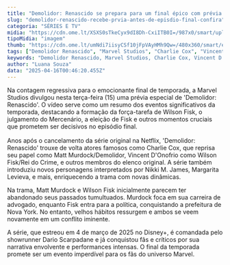 ```yaml
---
title: "Demolidor: Renascido se prepara para um final épico com prévia emocionante"
slug: "demolidor-renascido-recebe-prvia-antes-de-episdio-final-confira"
categoria: "SÉRIES E TV"
midia: "https://cdn.ome.lt/XSXS0sTkeCyx9dI8Dh-CxiITB0I=/987x0/smart/uploads/conteudo/fotos/Design_sem_nome_-_2025-04-15T201014.767.png"
tipoMidia: "imagem"
thumb: "https://cdn.ome.lt/umNdi7iisyCSf10jFpVAyHMh9Qw=/480x360/smart/extras/conteudos/Design_sem_nome_-_2025-04-15T201014.767.png"
tags: ["Demolidor Renascido", "Marvel Studios", "Charlie Cox", "Vincent D'Onofrio", "Disney+", "série", "final de temporada", "prévia"]
keywords: "Demolidor Renascido, Marvel Studios, Charlie Cox, Vincent D'Onofrio, Disney+, série, final de temporada, prévia"
author: "Luana Souza"
data: "2025-04-16T00:46:20.455Z"
---
```


Na contagem regressiva para o emocionante final de temporada, a Marvel Studios divulgou nesta terça-feira (15) uma prévia especial de 'Demolidor: Renascido'. O vídeo serve como um resumo dos eventos significativos da temporada, destacando a formação da força-tarefa de Wilson Fisk, o julgamento do Mercenário, a eleição de Fisk e outros momentos cruciais que prometem ser decisivos no episódio final.

<blockquote class="instagram-media" data-instgrm-permalink="https://www.instagram.com/reel/DIe7MV4zdxl/captioned/" data-instgrm-version="14" style="width:100%; max-width:540px; margin:1rem auto;"></blockquote>

Anos após o cancelamento da série original na Netflix, 'Demolidor: Renascido' trouxe de volta atores famosos como Charlie Cox, que reprisa seu papel como Matt Murdock/Demolidor, Vincent D'Onofrio como Wilson Fisk/Rei do Crime, e outros membros do elenco original. A série também introduziu novos personagens interpretados por Nikki M. James, Margarita Levieva, e mais, enriquecendo a trama com novas dinâmicas.

Na trama, Matt Murdock e Wilson Fisk inicialmente parecem ter abandonado seus passados tumultuados. Murdock foca em sua carreira de advogado, enquanto Fisk entra para a política, conquistando a prefeitura de Nova York. No entanto, velhos hábitos ressurgem e ambos se veem novamente em um conflito iminente.

A série, que estreou em 4 de março de 2025 no Disney+, é comandada pelo showrunner Dario Scarpadane e já conquistou fãs e críticos por sua narrativa envolvente e performances intensas. O final da temporada promete ser um evento imperdível para os fãs do universo Marvel.